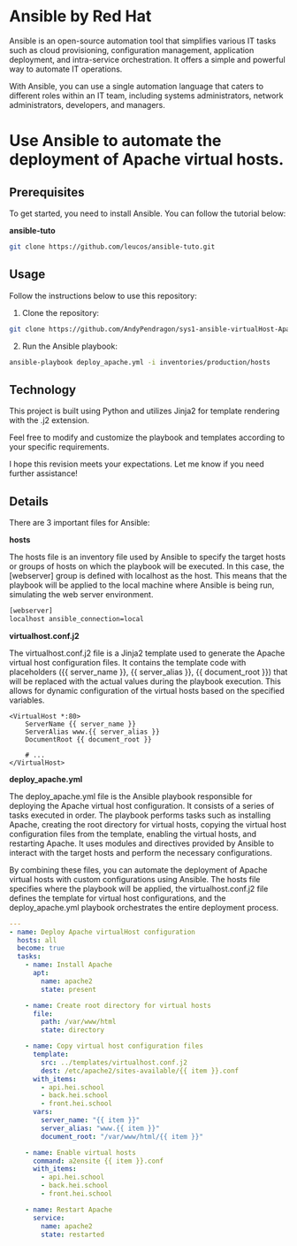 # Ansible by Red Hat

Ansible is an open-source automation tool that simplifies various IT tasks such as cloud provisioning, configuration management, application deployment, and intra-service orchestration. It offers a simple and powerful way to automate IT operations.

With Ansible, you can use a single automation language that caters to different roles within an IT team, including systems administrators, network administrators, developers, and managers.

# Use Ansible to automate the deployment of Apache virtual hosts.

## Prerequisites

To get started, you need to install Ansible. You can follow the tutorial below:

**ansible-tuto**
```sh
git clone https://github.com/leucos/ansible-tuto.git
```

## Usage

Follow the instructions below to use this repository:

1. Clone the repository:
```sh
git clone https://github.com/AndyPendragon/sys1-ansible-virtualHost-Apache2.git
```

2. Run the Ansible playbook:
```sh
ansible-playbook deploy_apache.yml -i inventories/production/hosts
```

## Technology

This project is built using Python and utilizes Jinja2 for template rendering with the .j2 extension.

Feel free to modify and customize the playbook and templates according to your specific requirements.

I hope this revision meets your expectations. Let me know if you need further assistance!

## Details

There are 3 important files for Ansible:

**hosts**

The hosts file is an inventory file used by Ansible to specify the target hosts or groups of hosts on which the playbook will be executed. In this case, the [webserver] group is defined with localhost as the host. This means that the playbook will be applied to the local machine where Ansible is being run, simulating the web server environment.

```sh
[webserver]
localhost ansible_connection=local
```

**virtualhost.conf.j2**

The virtualhost.conf.j2 file is a Jinja2 template used to generate the Apache virtual host configuration files. It contains the template code with placeholders ({{ server_name }}, {{ server_alias }}, {{ document_root }}) that will be replaced with the actual values during the playbook execution. This allows for dynamic configuration of the virtual hosts based on the specified variables.

```jinja
<VirtualHost *:80>
    ServerName {{ server_name }}
    ServerAlias www.{{ server_alias }}
    DocumentRoot {{ document_root }}

    # ...
</VirtualHost>
```

**deploy_apache.yml**

The deploy_apache.yml file is the Ansible playbook responsible for deploying the Apache virtual host configuration. It consists of a series of tasks executed in order. The playbook performs tasks such as installing Apache, creating the root directory for virtual hosts, copying the virtual host configuration files from the template, enabling the virtual hosts, and restarting Apache. It uses modules and directives provided by Ansible to interact with the target hosts and perform the necessary configurations.

By combining these files, you can automate the deployment of Apache virtual hosts with custom configurations using Ansible. The hosts file specifies where the playbook will be applied, the virtualhost.conf.j2 file defines the template for virtual host configurations, and the deploy_apache.yml playbook orchestrates the entire deployment process.

```yaml
---
- name: Deploy Apache virtualHost configuration
  hosts: all
  become: true
  tasks:
    - name: Install Apache
      apt:
        name: apache2
        state: present

    - name: Create root directory for virtual hosts
      file:
        path: /var/www/html
        state: directory

    - name: Copy virtual host configuration files
      template:
        src: ../templates/virtualhost.conf.j2
        dest: /etc/apache2/sites-available/{{ item }}.conf
      with_items:
        - api.hei.school
        - back.hei.school
        - front.hei.school
      vars:
        server_name: "{{ item }}"
        server_alias: "www.{{ item }}"
        document_root: "/var/www/html/{{ item }}"

    - name: Enable virtual hosts
      command: a2ensite {{ item }}.conf
      with_items:
        - api.hei.school
        - back.hei.school
        - front.hei.school

    - name: Restart Apache
      service:
        name: apache2
        state: restarted
```